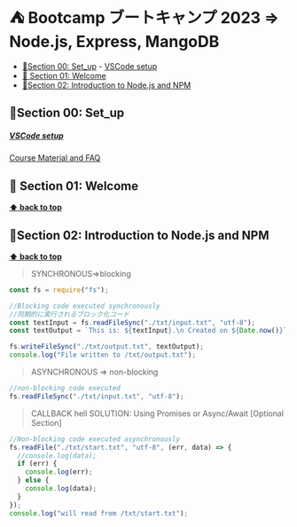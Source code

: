 # ⛺️ Bootcamp ブートキャンプ 2023 => Node.js, Express, MangoDB

- [🚀Section 00: Set\_up](#section-00-set_up)
      - [VSCode setup](#vscode-setup)
- [🚀 Section 01: Welcome](#-section-01-welcome)
- [🚀Section 02: Introduction to Node.js and NPM](#section-02-introduction-to-nodejs-and-npm)

## 🚀Section 00: Set_up

##### [VSCode setup](https://github.com/jonasschmedtmann/complete-node-bootcamp/blob/master/vscode-setup.md)

[Course Material and FAQ](https://github.com/jonasschmedtmann/complete-node-bootcamp)

## 🚀 Section 01: Welcome

**[⬆ back to top](#table-of-contents)**

## 🚀Section 02: Introduction to Node.js and NPM

**[⬆ back to top](#table-of-contents)**

> SYNCHRONOUS=>blocking

```javascript
const fs = require("fs");

//Blocking code executed synchronously
//同期的に実行されるブロック化コード
const textInput = fs.readFileSync("./txt/input.txt", "utf-8");
const textOutput = `This is: ${textInput}.\n Created on ${Date.now()}`;

fs.writeFileSync("./txt/output.txt", textOutput);
console.log("File written to /txt/output.txt");
```

> ASYNCHRONOUS => non-blocking

```javascript
//non-blocking code executed
fs.readFileSync("./txt/input.txt", "utf-8");
```

> CALLBACK hell
> SOLUTION: Using Promises or Async/Await [Optional Section]

```javascript
//Non-blocking code executed asynchronously
fs.readFile("./txt/start.txt", "utf-8", (err, data) => {
  //console.log(data);
  if (err) {
    console.log(err);
  } else {
    console.log(data);
  }
});
console.log("will read from /txt/start.txt");
```
